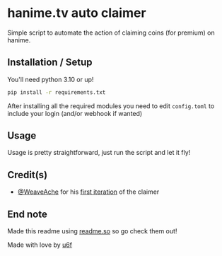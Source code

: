 
# hanime.tv auto claimer
Simple script to automate the action of claiming coins (for premium) on hanime.
## Installation / Setup

You'll need python 3.10 or up!

```bash
pip install -r requirements.txt
```
After installing all the required modules you need to edit `config.toml` to include your login (and/or webhook if wanted)
## Usage
Usage is pretty straightforward, just run the script and let it fly!

## Credit(s)

- [@WeaveAche](https://github.com/WeaveAche) for his [first iteration](https://github.com/WeaveAche/hanime-auto-coins-collector) of the claimer


## End note
Made this readme using [readme.so](https://readme.so/editor) so go check them out!

Made with love by [u6f](https://lookup.guru/852755960178278411/)
